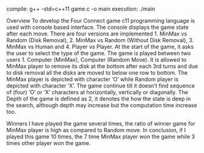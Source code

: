 compile:
g++ -std=c++11 game.c -o main
execution:
./main

Overview
To develop the Four Connect game c11 programming language is used with console based interface. The console displays the game state after each move. There are four versions are implemented 1. MinMax vs Random (Disk Removal), 2. MinMax vs Random (Without Disk Removal), 3. MinMax vs Human and 4. Player vs Player. At the start of the game, it asks the user to select the type of the game.  The game is played between two users 1. Computer (MinMax), Computer (Random Move). It is allowed to MinMax player to remove its disk at the bottom after each 3rd turns and due to disk removal all the disks are moved to below one row to bottom. The MinMax player is depicted with character ‘O’ while Random player is depicted with character ‘X’. The game continue till it doesn’t find sequence of (four) ‘O’ or ‘X’ characters at horizontally, vertically or diagonally. The Depth of the game is defined as 2, it denotes the how the state is deep in the search, although depth may increase but the computation time increase too. 

Winners
I have played the game several times, the ratio of winner game for MinMax player is high as compared to Random move. In conclusion, if I played this game 10 times, the 7 time MinMax player won the game while 3 times other player won the game. 
